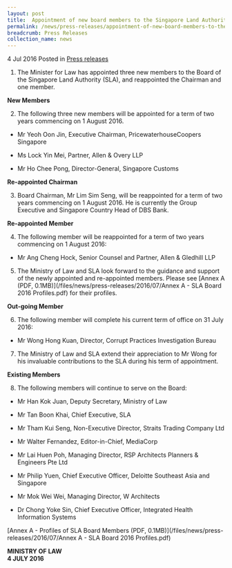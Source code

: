```yaml
---
layout: post
title:  Appointment of new board members to the Singapore Land Authority
permalink: /news/press-releases/appointment-of-new-board-members-to-the--singapore-land-authorit
breadcrumb: Press Releases
collection_name: news
---
```


4 Jul 2016 Posted in [Press releases](/news/press-releases)

1. The Minister for Law has appointed three new members to the Board of the Singapore Land Authority (SLA), and reappointed the Chairman and one member.

**New Members**

2. The following three new members will be appointed for a term of two years commencing on 1 August 2016.

* Mr Yeoh Oon Jin, Executive Chairman, PricewaterhouseCoopers Singapore

* Ms Lock Yin Mei, Partner, Allen & Overy LLP

*  Mr Ho Chee Pong, Director-General, Singapore Customs

**Re-appointed Chairman**

3. Board Chairman, Mr Lim Sim Seng, will be reappointed for a term of two years commencing on 1 August 2016. He is currently the Group Executive and Singapore Country Head of DBS Bank.

**Re-appointed Member**

4. The following member will be reappointed for a term of two years commencing on 1 August 2016:

* Mr Ang Cheng Hock, Senior Counsel and Partner, Allen & Gledhill LLP

5. The Ministry of Law and SLA look forward to the guidance and support of the newly appointed and re-appointed members. Please see [Annex A (PDF, 0.1MB)](/files/news/press-releases/2016/07/Annex A - SLA Board 2016 Profiles.pdf) for their profiles.

**Out-going Member**

6. The following member will complete his current term of office on 31 July 2016:  

* Mr Wong Hong Kuan, Director, Corrupt Practices Investigation Bureau

7. The Ministry of Law and SLA extend their appreciation to Mr Wong for his invaluable contributions to the SLA during his term of appointment.

**Existing Members**

8. The following members will continue to serve on the Board:

* Mr Han Kok Juan, Deputy Secretary, Ministry of Law



* Mr Tan Boon Khai, Chief Executive, SLA


* Mr Tham Kui Seng, Non-Executive Director, Straits Trading Company Ltd


* Mr Walter Fernandez, Editor-in-Chief, MediaCorp


* Mr Lai Huen Poh, Managing Director, RSP Architects Planners & Engineers Pte Ltd


* Mr Philip Yuen, Chief Executive Officer, Deloitte Southeast Asia and Singapore


* Mr Mok Wei Wei, Managing Director, W Architects


* Dr Chong Yoke Sin, Chief Executive Officer, Integrated Health Information Systems

[Annex A - Profiles of SLA Board Members (PDF, 0.1MB)](/files/news/press-releases/2016/07/Annex A - SLA Board 2016 Profiles.pdf)


**MINISTRY OF LAW**  
**4 JULY 2016**




